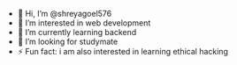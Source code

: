 - 👋 Hi, I’m @shreyagoel576
- 👀 I’m interested in web development
- 🌱 I’m currently learning backend
- 💞️ I’m looking for studymate
- ⚡ Fun fact: i am also interested in learning ethical hacking

<!---
shreyagoel576/shreyagoel576 is a ✨ special ✨ repository because its `README.md` (this file) appears on your GitHub profile.
You can click the Preview link to take a look at your changes.
--->
